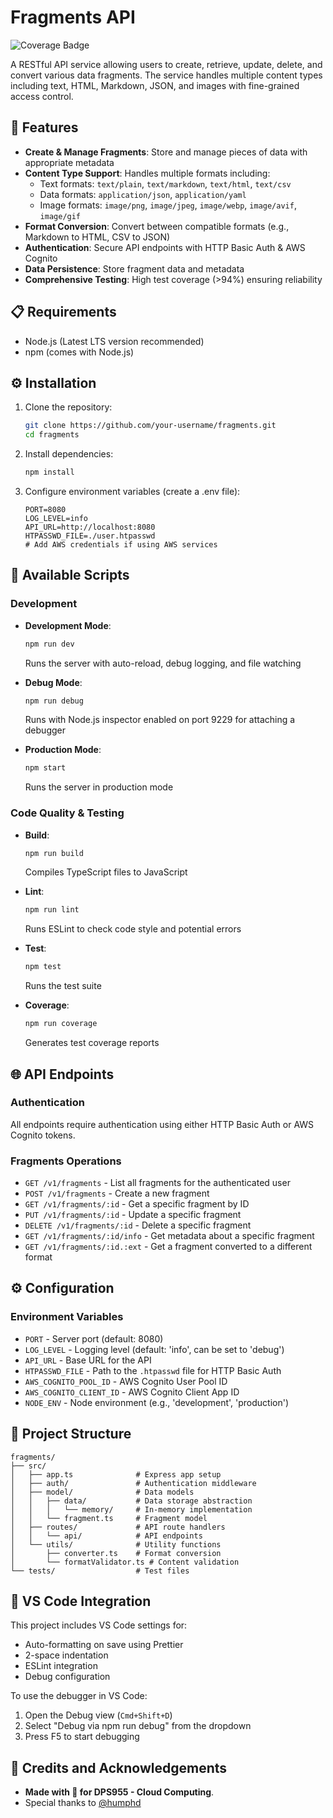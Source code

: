 # Fragments API

![Coverage Badge](https://img.shields.io/badge/coverage-94%25-brightgreen)

A RESTful API service allowing users to create, retrieve, update, delete, and convert various data fragments. The service handles multiple content types including text, HTML, Markdown, JSON, and images with fine-grained access control.

## 🚀 Features

- **Create & Manage Fragments**: Store and manage pieces of data with appropriate metadata
- **Content Type Support**: Handles multiple formats including:
  - Text formats: `text/plain`, `text/markdown`, `text/html`, `text/csv`
  - Data formats: `application/json`, `application/yaml`
  - Image formats: `image/png`, `image/jpeg`, `image/webp`, `image/avif`, `image/gif`
- **Format Conversion**: Convert between compatible formats (e.g., Markdown to HTML, CSV to JSON)
- **Authentication**: Secure API endpoints with HTTP Basic Auth & AWS Cognito
- **Data Persistence**: Store fragment data and metadata
- **Comprehensive Testing**: High test coverage (>94%) ensuring reliability

## 📋 Requirements

- Node.js (Latest LTS version recommended)
- npm (comes with Node.js)

## ⚙️ Installation

1. Clone the repository:
   ```bash
   git clone https://github.com/your-username/fragments.git
   cd fragments
   ```

2. Install dependencies:
   ```bash
   npm install
   ```

3. Configure environment variables (create a .env file):
   ```
   PORT=8080
   LOG_LEVEL=info
   API_URL=http://localhost:8080
   HTPASSWD_FILE=./user.htpasswd
   # Add AWS credentials if using AWS services
   ```

## 🔧 Available Scripts

### Development

- **Development Mode**:
  ```bash
  npm run dev
  ```
  Runs the server with auto-reload, debug logging, and file watching

- **Debug Mode**:
  ```bash
  npm run debug
  ```
  Runs with Node.js inspector enabled on port 9229 for attaching a debugger

- **Production Mode**:
  ```bash
  npm start
  ```
  Runs the server in production mode

### Code Quality & Testing

- **Build**:
  ```bash
  npm run build
  ```
  Compiles TypeScript files to JavaScript

- **Lint**:
  ```bash
  npm run lint
  ```
  Runs ESLint to check code style and potential errors

- **Test**:
  ```bash
  npm test
  ```
  Runs the test suite

- **Coverage**:
  ```bash
  npm run coverage
  ```
  Generates test coverage reports

## 🌐 API Endpoints

### Authentication

All endpoints require authentication using either HTTP Basic Auth or AWS Cognito tokens.

### Fragments Operations

- `GET /v1/fragments` - List all fragments for the authenticated user
- `POST /v1/fragments` - Create a new fragment
- `GET /v1/fragments/:id` - Get a specific fragment by ID
- `PUT /v1/fragments/:id` - Update a specific fragment
- `DELETE /v1/fragments/:id` - Delete a specific fragment
- `GET /v1/fragments/:id/info` - Get metadata about a specific fragment
- `GET /v1/fragments/:id.:ext` - Get a fragment converted to a different format

## ⚙️ Configuration

### Environment Variables

- `PORT` - Server port (default: 8080)
- `LOG_LEVEL` - Logging level (default: 'info', can be set to 'debug')
- `API_URL` - Base URL for the API
- `HTPASSWD_FILE` - Path to the `.htpasswd` file for HTTP Basic Auth
- `AWS_COGNITO_POOL_ID` - AWS Cognito User Pool ID
- `AWS_COGNITO_CLIENT_ID` - AWS Cognito Client App ID
- `NODE_ENV` - Node environment (e.g., 'development', 'production')

## 🧩 Project Structure

```
fragments/
├── src/
│   ├── app.ts              # Express app setup
│   ├── auth/               # Authentication middleware
│   ├── model/              # Data models
│   │   ├── data/           # Data storage abstraction
│   │   │   └── memory/     # In-memory implementation
│   │   └── fragment.ts     # Fragment model
│   ├── routes/             # API route handlers
│   │   └── api/            # API endpoints
│   └── utils/              # Utility functions
│       ├── converter.ts    # Format conversion
│       └── formatValidator.ts # Content validation
└── tests/                  # Test files
```

## 🔧 VS Code Integration

This project includes VS Code settings for:
- Auto-formatting on save using Prettier
- 2-space indentation 
- ESLint integration
- Debug configuration

To use the debugger in VS Code:
1. Open the Debug view (`Cmd+Shift+D`)
2. Select "Debug via npm run debug" from the dropdown
3. Press F5 to start debugging

## 🙌 Credits and Acknowledgements

+ **Made with 🧡 for DPS955 - Cloud Computing**.
+ Special thanks to [@humphd](https://github.com/humphd) 
